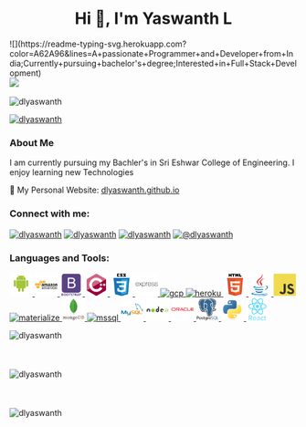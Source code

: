 <h1 align="center">Hi 👋, I'm Yaswanth L</h1>
![](https://readme-typing-svg.herokuapp.com?
color=A62A96&lines=A+passionate+Programmer+and+Developer+from+India;Currently+pursuing+bachelor's+degree;Interested+in+Full+Stack+Development)
<br />
<img src="https://raw.githubusercontent.com/halfrost/halfrost/master/icons/header_.png" />
<p align="left"> <img src="https://komarev.com/ghpvc/?username=dlyaswanth&label=Profile%20views&color=0e75b6&style=flat" alt="dlyaswanth" /> </p>

<p align="left"> <a href="https://twitter.com/dlyaswanth" target="blank"><img src="https://img.shields.io/twitter/follow/dlyaswanth?logo=twitter&style=for-the-badge" alt="dlyaswanth" /></a> </p>
<h3>About Me</h3>
<P>I am currently pursuing my Bachler's in Sri Eshwar College of Engineering. I enjoy learning new Technologies</p>
<p>🏴󠁧󠁢󠁷󠁬󠁳󠁿 My Personal Website:&nbsp;<a href="https://dlyaswanth.github.io/">dlyaswanth.github.io</a></p>
<h3 align="left">Connect with me:</h3>
<p align="left">
<a href="https://twitter.com/dlyaswanth" target="blank"><img align="center" src="https://raw.githubusercontent.com/rahuldkjain/github-profile-readme-generator/master/src/images/icons/Social/twitter.svg" alt="dlyaswanth" height="30" width="40" /></a>
<a href="https://linkedin.com/in/dlyaswanth" target="blank"><img align="center" src="https://raw.githubusercontent.com/rahuldkjain/github-profile-readme-generator/master/src/images/icons/Social/linked-in-alt.svg" alt="dlyaswanth" height="30" width="40" /></a>
<a href="https://www.hackerrank.com/dlyaswanth" target="blank"><img align="center" src="https://raw.githubusercontent.com/rahuldkjain/github-profile-readme-generator/master/src/images/icons/Social/hackerrank.svg" alt="dlyaswanth" height="30" width="40" /></a>
<a href="https://www.hackerearth.com/@dlyaswanth" target="blank"><img align="center" src="https://raw.githubusercontent.com/rahuldkjain/github-profile-readme-generator/master/src/images/icons/Social/hackerearth.svg" alt="@dlyaswanth" height="30" width="40" /></a>
</p>

<h3 align="left">Languages and Tools:</h3>
<p align="left"> <a href="https://developer.android.com" target="_blank"> <img src="https://raw.githubusercontent.com/devicons/devicon/master/icons/android/android-original-wordmark.svg" alt="android" width="40" height="40"/> </a> <a href="https://aws.amazon.com" target="_blank"> <img src="https://raw.githubusercontent.com/devicons/devicon/master/icons/amazonwebservices/amazonwebservices-original-wordmark.svg" alt="aws" width="40" height="40"/> </a> <a href="https://getbootstrap.com" target="_blank"> <img src="https://raw.githubusercontent.com/devicons/devicon/master/icons/bootstrap/bootstrap-plain-wordmark.svg" alt="bootstrap" width="40" height="40"/> </a> <a href="https://www.w3schools.com/cpp/" target="_blank"> <img src="https://raw.githubusercontent.com/devicons/devicon/master/icons/cplusplus/cplusplus-original.svg" alt="cplusplus" width="40" height="40"/> </a> <a href="https://www.w3schools.com/css/" target="_blank"> <img src="https://raw.githubusercontent.com/devicons/devicon/master/icons/css3/css3-original-wordmark.svg" alt="css3" width="40" height="40"/> </a> <a href="https://expressjs.com" target="_blank"> <img src="https://raw.githubusercontent.com/devicons/devicon/master/icons/express/express-original-wordmark.svg" alt="express" width="40" height="40"/> </a> <a href="https://cloud.google.com" target="_blank"> <img src="https://www.vectorlogo.zone/logos/google_cloud/google_cloud-icon.svg" alt="gcp" width="40" height="40"/> </a> <a href="https://heroku.com" target="_blank"> <img src="https://www.vectorlogo.zone/logos/heroku/heroku-icon.svg" alt="heroku" width="40" height="40"/> </a> <a href="https://www.w3.org/html/" target="_blank"> <img src="https://raw.githubusercontent.com/devicons/devicon/master/icons/html5/html5-original-wordmark.svg" alt="html5" width="40" height="40"/> </a> <a href="https://www.java.com" target="_blank"> <img src="https://raw.githubusercontent.com/devicons/devicon/master/icons/java/java-original.svg" alt="java" width="40" height="40"/> </a> <a href="https://developer.mozilla.org/en-US/docs/Web/JavaScript" target="_blank"> <img src="https://raw.githubusercontent.com/devicons/devicon/master/icons/javascript/javascript-original.svg" alt="javascript" width="40" height="40"/> </a> <a href="https://materializecss.com/" target="_blank"> <img src="https://raw.githubusercontent.com/prplx/svg-logos/5585531d45d294869c4eaab4d7cf2e9c167710a9/svg/materialize.svg" alt="materialize" width="40" height="40"/> </a> <a href="https://www.mongodb.com/" target="_blank"> <img src="https://raw.githubusercontent.com/devicons/devicon/master/icons/mongodb/mongodb-original-wordmark.svg" alt="mongodb" width="40" height="40"/> </a> <a href="https://www.microsoft.com/en-us/sql-server" target="_blank"> <img src="https://www.svgrepo.com/show/303229/microsoft-sql-server-logo.svg" alt="mssql" width="40" height="40"/> </a> <a href="https://www.mysql.com/" target="_blank"> <img src="https://raw.githubusercontent.com/devicons/devicon/master/icons/mysql/mysql-original-wordmark.svg" alt="mysql" width="40" height="40"/> </a> <a href="https://nodejs.org" target="_blank"> <img src="https://raw.githubusercontent.com/devicons/devicon/master/icons/nodejs/nodejs-original-wordmark.svg" alt="nodejs" width="40" height="40"/> </a> <a href="https://www.oracle.com/" target="_blank"> <img src="https://raw.githubusercontent.com/devicons/devicon/master/icons/oracle/oracle-original.svg" alt="oracle" width="40" height="40"/> </a> <a href="https://www.postgresql.org" target="_blank"> <img src="https://raw.githubusercontent.com/devicons/devicon/master/icons/postgresql/postgresql-original-wordmark.svg" alt="postgresql" width="40" height="40"/> </a> <a href="https://www.python.org" target="_blank"> <img src="https://raw.githubusercontent.com/devicons/devicon/master/icons/python/python-original.svg" alt="python" width="40" height="40"/> </a> <a href="https://reactjs.org/" target="_blank"> <img src="https://raw.githubusercontent.com/devicons/devicon/master/icons/react/react-original-wordmark.svg" alt="react" width="40" height="40"/> </a> </p>
<div><img align="left" src="https://github-readme-stats.vercel.app/api?username=dlyaswanth&show_icons=true&locale=en" alt="dlyaswanth" width="50%"/><br /><br /><br /><br />
  <img align="left"  src="https://github-readme-streak-stats.herokuapp.com/?user=dlyaswanth&" alt="dlyaswanth" width="51%"/><br /><br /><br /><br />
<img align="left" src="https://github-readme-stats.vercel.app/api/top-langs?username=dlyaswanth&show_icons=true&locale=en&layout=compact" alt="dlyaswanth" />
</div>
